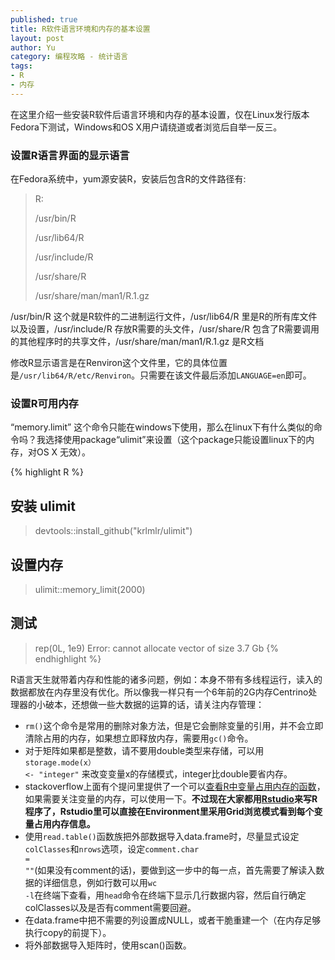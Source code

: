 ```yaml
---
published: true
title: R软件语言环境和内存的基本设置
layout: post
author: Yu 
category: 编程攻略 - 统计语言
tags:
- R
- 内存
---
```


在这里介绍一些安装R软件后语言环境和内存的基本设置，仅在Linux发行版本Fedora下测试，Windows和OS X用户请绕道或者浏览后自举一反三。

### 设置R语言界面的显示语言

在Fedora系统中，yum源安装R，安装后包含R的文件路径有:

> R: 
>
> /usr/bin/R 
>
> /usr/lib64/R 
>
> /usr/include/R 
>
> /usr/share/R 
>
> /usr/share/man/man1/R.1.gz

/usr/bin/R 这个就是R软件的二进制运行文件，/usr/lib64/R 里是R的所有库文件以及设置，/usr/include/R 存放R需要的头文件，/usr/share/R 包含了R需要调用的其他程序时的共享文件，/usr/share/man/man1/R.1.gz 是R文档

修改R显示语言是在Renviron这个文件里，它的具体位置是<code>/usr/lib64/R/etc/Renviron</code>。只需要在该文件最后添加<code>LANGUAGE=en</code>即可。

### 设置R可用内存

<q>memory.limit</q> 这个命令只能在windows下使用，那么在linux下有什么类似的命令吗？我选择使用package<q>ulimit</q>来设置（这个package只能设置linux下的内存，对OS X 无效）。

{% highlight R %}
## 安装 ulimit
> devtools::install_github("krlmlr/ulimit")
## 设置内存
> ulimit::memory_limit(2000)
## 测试
> rep(0L, 1e9)
Error: cannot allocate vector of size 3.7 Gb
{% endhighlight %}

R语言天生就带着内存和性能的诸多问题，例如：本身不带有多线程运行，读入的数据都放在内存里没有优化。所以像我一样只有一个6年前的2G内存Centrino处理器的小破本，还想做一些大数据的运算的话，请关注内存管理：

- <code>rm()</code>这个命令是常用的删除对象方法，但是它会删除变量的引用，并不会立即清除占用的内存，如果想立即释放内存，需要用<code>gc()</code>命令。
- 对于矩阵如果都是整数，请不要用double类型来存储，可以用<code>storage.mode(x） <- "integer"</code> 来改变变量x的存储模式，integer比double要省内存。
- stackoverflow上面有个提问里提供了一个可以[查看R中变量占用内存的函数](http://stackoverflow.com/questions/1358003/tricks-to-manage-the-available-memory-in-an-r-session "Tricks to manage the available memory in an R session")，如果需要关注变量的内存，可以使用一下。**不过现在大家都用[Rstudio](http://www.rstudio.com "Rstudio")来写R程序了，Rstudio里可以直接在Environment里采用Grid浏览模式看到每个变量占用内存信息。**
- 使用<code>read.table()</code>函数族把外部数据导入data.frame时，尽量显式设定<code>colClasses</code>和<code>nrows</code>选项，设定<code>comment.char = ""</code>(如果没有comment的话)，要做到这一步中的每一点，首先需要了解读入数据的详细信息，例如行数可以用<code>wc -l</code>在终端下查看，用<code>head</code>命令在终端下显示几行数据内容，然后自行确定colClasses以及是否有comment需要回避。
- 在data.frame中把不需要的列设置成NULL，或者干脆重建一个（在内存足够执行copy的前提下）。
- 将外部数据导入矩阵时，使用scan()函数。




